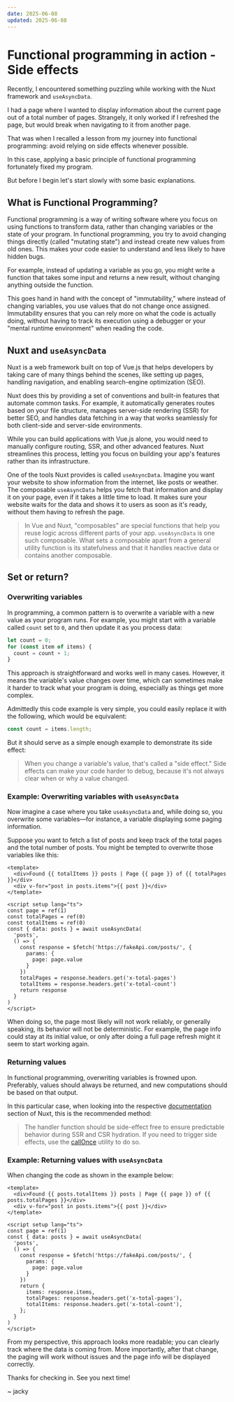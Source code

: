 ```yaml
---
date: 2025-06-08
updated: 2025-06-08
---
```


# Functional programming in action - Side effects

Recently, I encountered something puzzling while working with the Nuxt framework and `useAsyncData`.

I had a page where I wanted to display information about the current page out of a total number of pages. Strangely, it only worked if I refreshed the page, but would break when navigating to it from another page.

That was when I recalled a lesson from my journey into functional programming: avoid relying on side effects whenever possible.

In this case, applying a basic principle of functional programming fortunately fixed my program.

But before I begin let's start slowly with some basic explanations.

## What is Functional Programming?

Functional programming is a way of writing software where you focus on using functions to transform data, rather than changing variables or the state of your program. In functional programming, you try to avoid changing things directly (called "mutating state") and instead create new values from old ones. This makes your code easier to understand and less likely to have hidden bugs.

For example, instead of updating a variable as you go, you might write a function that takes some input and returns a new result, without changing anything outside the function.

This goes hand in hand with the concept of "immutability," where instead of changing variables, you use values that do not change once assigned. Immutability ensures that you can rely more on what the code is actually doing, without having to track its execution using a debugger or your "mental runtime environment" when reading the code.

## Nuxt and `useAsyncData`

Nuxt is a web framework built on top of Vue.js that helps developers by taking care of many things behind the scenes, like setting up pages, handling navigation, and enabling search-engine optimization (SEO). 

Nuxt does this by providing a set of conventions and built-in features that automate common tasks. For example, it automatically generates routes based on your file structure, manages server-side rendering (SSR) for better SEO, and handles data fetching in a way that works seamlessly for both client-side and server-side environments.

While you can build applications with Vue.js alone, you would need to manually configure routing, SSR, and other advanced features. Nuxt streamlines this process, letting you focus on building your app's features rather than its infrastructure.

One of the tools Nuxt provides is called `useAsyncData`. Imagine you want your website to show information from the internet, like posts or weather. The composable `useAsyncData` helps you fetch that information and display it on your page, even if it takes a little time to load. It makes sure your website waits for the data and shows it to users as soon as it's ready, without them having to refresh the page.

> In Vue and Nuxt, "composables" are special functions that help you reuse logic across different parts of your app. `useAsyncData` is one such composable. What sets a composable apart from a general utility function is its statefulness and that it handles reactive data or contains another composable.

## Set or return?

### Overwriting variables

In programming, a common pattern is to overwrite a variable with a new value as your program runs. For example, you might start with a variable called `count` set to `0`, and then update it as you process data:

```js
let count = 0;
for (const item of items) {
  count = count + 1;
}
```

This approach is straightforward and works well in many cases. However, it means the variable's value changes over time, which can sometimes make it harder to track what your program is doing, especially as things get more complex.

Admittedly this code example is very simple, you could easily replace it with the following, which would be equivalent:

```js
const count = items.length;
```

But it should serve as a simple enough example to demonstrate its side effect:

> When you change a variable's value, that's called a "side effect." Side effects can make your code harder to debug, because it's not always clear when or why a value changed.

### Example: Overwriting variables with `useAsyncData`

Now imagine a case where you take `useAsyncData` and, while doing so, you overwrite some variables—for instance, a variable displaying some paging information.

Suppose you want to fetch a list of posts and keep track of the total pages and the total number of posts. You might be tempted to overwrite those variables like this:

```vue
<template>
  <div>Found {{ totalItems }} posts | Page {{ page }} of {{ totalPages }}</div>
  <div v-for="post in posts.items">{{ post }}</div>
</template>

<script setup lang="ts">
const page = ref(1)
const totalPages = ref(0)
const totalItems = ref(0)
const { data: posts } = await useAsyncData(
  'posts',
  () => {
    const response = $fetch('https://fakeApi.com/posts/', {
      params: {
        page: page.value
      }
    })
    totalPages = response.headers.get('x-total-pages')
    totalItems = response.headers.get('x-total-count')
    return response
  }
)
</script>
```
When doing so, the page most likely will not work reliably, or generally speaking, its behavior will not be deterministic. For example, the page info could stay at its initial value, or only after doing a full page refresh might it seem to start working again.

### Returning values

In functional programming, overwriting variables is frowned upon. Preferably, values should always be returned, and new computations should be based on that output.

In this particular case, when looking into the respective [documentation](https://nuxt.com/docs/api/composables/use-async-data#params) section of Nuxt, this is the recommended method:

> The handler function should be side-effect free to ensure predictable behavior during SSR and CSR hydration. If you need to trigger side effects, use the [callOnce](https://nuxt.com/docs/api/utils/call-once) utility to do so.

### Example: Returning values with `useAsyncData`

When changing the code as shown in the example below:

```vue
<template>
  <div>Found {{ posts.totalItems }} posts | Page {{ page }} of {{ posts.totalPages }}</div>
  <div v-for="post in posts.items">{{ post }}</div>
</template>

<script setup lang="ts">
const page = ref(1)
const { data: posts } = await useAsyncData(
  'posts',
  () => {
    const response = $fetch('https://fakeApi.com/posts/', {
      params: {
        page: page.value
      }
    })
    return {
      items: response.items,
      totalPages: response.headers.get('x-total-pages'),
      totalItems: response.headers.get('x-total-count'),
    };
  }
)
</script>
```

From my perspective, this approach looks more readable; you can clearly track where the data is coming from. More importantly, after that change, the paging will work without issues and the page info will be displayed correctly.

Thanks for checking in. See you next time!

~ jacky

